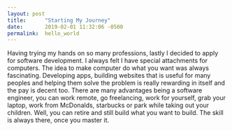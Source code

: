 ```yaml
---
layout: post
title:      "Starting My Journey"
date:       2019-02-01 11:32:06 -0500
permalink:  hello_world
---
```



Having trying my hands on so many professions, lastly I decided to apply for software development.  I always felt I have special attachments for computers.  The idea to make computer do what you want was always fascinating.  Developing apps, building websites that is useful for many peoples and helping them solve the problem is really rewarding in itself and the pay is decent too.  There are many advantages being a software engineer, you can work remote, go freelancing, work for yourself, grab your laptop, work from McDonalds, starbucks or park while taking out your children.  Well, you can retire and still build what you want to build.  The skill is always there, once you master it.
